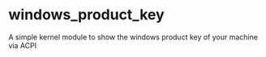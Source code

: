 # windows_product_key
A simple kernel module to show the windows product key of your machine via ACPI
